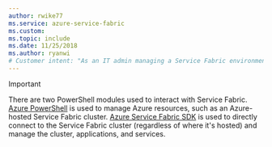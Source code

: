 ```yaml
---
author: rwike77
ms.service: azure-service-fabric
ms.custom:
ms.topic: include
ms.date: 11/25/2018
ms.author: ryanwi
# Customer intent: "As an IT admin managing a Service Fabric environment, I want to understand the difference between the Azure PowerShell and Azure Service Fabric SDK, so that I can effectively manage resources and applications in my clusters."
---
```

> [!IMPORTANT]
> There are two PowerShell modules used to interact with Service Fabric. [Azure PowerShell](/powershell/azure/install-azure-powershell) is used to manage Azure resources, such as an Azure-hosted Service Fabric cluster. [Azure Service Fabric SDK](../service-fabric-get-started.md) is used to directly connect to the Service Fabric cluster (regardless of where it's hosted) and manage the cluster, applications, and services. 
